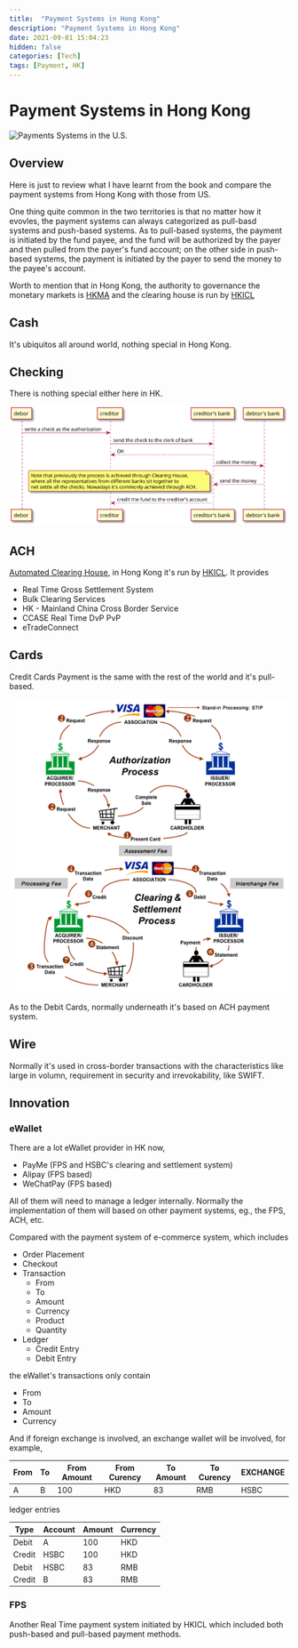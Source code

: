 ```yaml
---
title:  "Payment Systems in Hong Kong"
description: "Payment Systems in Hong Kong"
date: 2021-09-01 15:04:23
hidden: false
categories: [Tech]
tags: [Payment, HK]
---
```


# Payment Systems in Hong Kong

![Payments Systems in the U.S.](https://m.media-amazon.com/images/I/516-NV2qUYL.jpg "https://www.amazon.com/Payments-Systems-U-S-Third-Professional-ebook/dp/B074PB7T1K")

## Overview

Here is just to review what I have learnt from the book and compare the payment systems from Hong Kong with those from US.

One thing quite common in the two territories is that no matter how it evovles, the payment systems can always categorized as pull-basd systems and push-based systems. As to pull-based systems, the payment is initiated by the fund payee, and the fund will be authorized by the payer and then pulled from the payer's fund account; on the other side in push-based systems, the payment is initiated by the payer to send the money to the payee's account.

Worth to mention that in Hong Kong, the authority to governance the monetary markets is [HKMA](https://www.hkma.gov.hk/eng/) and the clearing house is run by [HKICL](https://www.hkicl.com.hk/eng/about_us/company_profile.php)

## Cash

It's ubiquitos all around world, nothing special in Hong Kong. 

## Checking

There is nothing special either here in HK.

![check](check.svg "check")

## ACH

[Automated Clearing House](https://en.wikipedia.org/wiki/Automated_clearing_house), in Hong Kong it's run by [HKICL](https://www.hkicl.com.hk/eng/about_us/company_profile.php). It provides

- Real Time Gross Settlement System
- Bulk Clearing Services
- HK - Mainland China Cross Border Service
- CCASE Real Time DvP PvP
- eTradeConnect

## Cards

Credit Cards Payment is the same with the rest of the world and it's pull-based. 

![credit cards](cards.gif "credit cards")

As to the Debit Cards, normally underneath it's based on ACH payment system.


## Wire

Normally it's used in cross-border transactions with the characteristics like large in volumn, requirement in security and irrevokability, like SWIFT. 

## Innovation

### eWallet

There are a lot eWallet provider in HK now, 

- PayMe (FPS and HSBC's clearing and settlement system)
- Alipay (FPS based)
- WeChatPay (FPS based)

All of them will need to manage a ledger internally. Normally the implementation of them will based on other payment systems, eg., the FPS, ACH, etc.

Compared with the payment system of e-commerce system, which includes 

- Order Placement
- Checkout 
- Transaction
  - From
  - To
  - Amount
  - Currency
  - Product
  - Quantity
- Ledger 
  - Credit Entry
  - Debit Entry

the eWallet's transactions only contain

- From
- To
- Amount
- Currency

And if foreign exchange is involved, an exchange wallet will be involved, for example, 

| From  | To | From Amount | From Curency | To Amount | To Curency | EXCHANGE |
|-------|----|--------|---------|---------|-------|----|
| A     | B |  100   |  HKD    |  83 | RMB |  HSBC |

ledger entries

| Type | Account | Amount | Currency |
|------|---------|--------|----------|
| Debit| A       |  100   | HKD      |
| Credit | HSBC  |  100   | HKD      |
| Debit  | HSBC  | 83     | RMB      |
| Credit | B     | 83     | RMB      | 

### FPS

Another Real Time payment system initiated by HKICL which included both push-based and pull-based payment methods.
